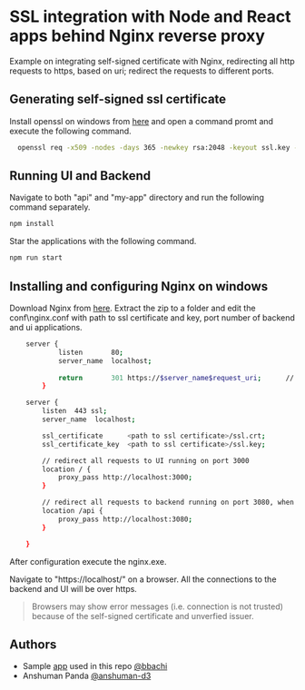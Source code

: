 
# SSL integration with Node and React apps behind Nginx reverse proxy

Example on integrating self-signed certificate with Nginx, redirecting all http requests to https, based on uri; redirect the requests to different ports.




## Generating self-signed ssl certificate

Install openssl on windows from [here](https://slproweb.com/products/Win32OpenSSL.html) and open a command promt and execute the following command.

```bash
  openssl req -x509 -nodes -days 365 -newkey rsa:2048 -keyout ssl.key -out ssl.crt -subj "/CN=localhost"

```

## Running UI and Backend

Navigate to both "api" and "my-app" directory and run the following command separately.
```bash
npm install
```
Star the applications with the following command.
```bash
npm run start
```

## Installing and configuring Nginx on windows

Download Nginx from [here](http://nginx.org/en/download.html). Extract the zip to a folder and edit the conf\nginx.conf with path to ssl certificate and key, port number of backend and ui applications.

```bash
    server {
        	listen       80;
        	server_name  localhost;
		
        	return       301 https://$server_name$request_uri;      // redirect all non-https requests to https
    	}

	server {
		listen	443 ssl;
		server_name  localhost;

		ssl_certificate      <path to ssl certificate>/ssl.crt;
        ssl_certificate_key  <path to ssl certificate>/ssl.key;

        // redirect all requests to UI running on port 3000
        location / {
            proxy_pass http://localhost:3000;
        }

        // redirect all requests to backend running on port 3080, when the path starts with "/api"
	  	location /api {
            proxy_pass http://localhost:3080;
        }

	}
```
After configuration execute the nginx.exe.


Navigate to "https://localhost/" on a browser. All the connections to the backend and UI will be over https.

> Browsers may show error messages (i.e. connection is not trusted) because of the self-signed certificate and unverfied issuer.
## Authors

- Sample [app](https://github.com/bbachi/react-nodejs-example) used in this repo [@bbachi](https://github.com/bbachi)
- Anshuman Panda [@anshuman-d3](https://github.com/anshuman-d3)